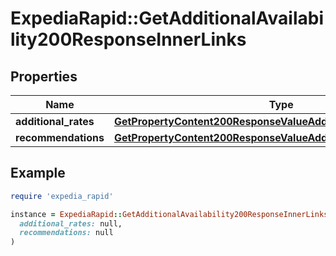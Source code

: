 # ExpediaRapid::GetAdditionalAvailability200ResponseInnerLinks

## Properties

| Name | Type | Description | Notes |
| ---- | ---- | ----------- | ----- |
| **additional_rates** | [**GetPropertyContent200ResponseValueAddressLocalizedLinksValue**](GetPropertyContent200ResponseValueAddressLocalizedLinksValue.md) |  | [optional] |
| **recommendations** | [**GetPropertyContent200ResponseValueAddressLocalizedLinksValue**](GetPropertyContent200ResponseValueAddressLocalizedLinksValue.md) |  | [optional] |

## Example

```ruby
require 'expedia_rapid'

instance = ExpediaRapid::GetAdditionalAvailability200ResponseInnerLinks.new(
  additional_rates: null,
  recommendations: null
)
```

